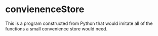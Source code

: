 # convienenceStore
This is a program constructed from Python that would imitate all of the functions a small convenience store would need. 
